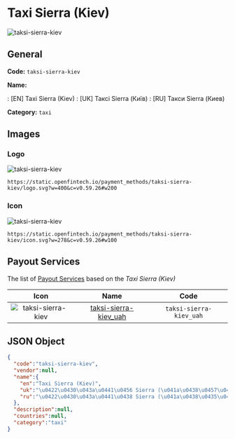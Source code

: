 
# Taxi Sierra (Kiev) 
![taksi-sierra-kiev](https://static.openfintech.io/payment_methods/taksi-sierra-kiev/logo.svg?w=400&c=v0.59.26#w200)  

## General 
**Code:** `taksi-sierra-kiev` 
 
**Name:** 
 
:	[EN] Taxi Sierra (Kiev) 
:	[UK] Таксі Sierra (Київ) 
:	[RU] Такси Sierra (Киев) 
 
**Category:** `taxi` 
 

## Images 

### Logo 
![taksi-sierra-kiev](https://static.openfintech.io/payment_methods/taksi-sierra-kiev/logo.svg?w=400&c=v0.59.26#w200)  

```
https://static.openfintech.io/payment_methods/taksi-sierra-kiev/logo.svg?w=400&c=v0.59.26#w200
```  

### Icon 
![taksi-sierra-kiev](https://static.openfintech.io/payment_methods/taksi-sierra-kiev/icon.svg?w=278&c=v0.59.26#w100)  

```
https://static.openfintech.io/payment_methods/taksi-sierra-kiev/icon.svg?w=278&c=v0.59.26#w100
```  

## Payout Services 
 
The list of [Payout Services](/payout-services/) based on the _Taxi Sierra (Kiev)_ 

|Icon|Name|Code| 
|:---:|:---:|:---:| 
|![taksi-sierra-kiev](https://static.openfintech.io/payout_methods/taksi-sierra-kiev/icon.svg?w=278&c=v0.59.26#w40) |[taksi-sierra-kiev_uah](/payout-services/taksi-sierra-kiev_uah/)|`taksi-sierra-kiev_uah`| 
 

## JSON Object 

```json
{
  "code":"taksi-sierra-kiev",
  "vendor":null,
  "name":{
    "en":"Taxi Sierra (Kiev)",
    "uk":"\u0422\u0430\u043a\u0441\u0456 Sierra (\u041a\u0438\u0457\u0432)",
    "ru":"\u0422\u0430\u043a\u0441\u0438 Sierra (\u041a\u0438\u0435\u0432)"
  },
  "description":null,
  "countries":null,
  "category":"taxi"
}
```  
